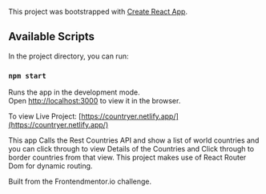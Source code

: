 This project was bootstrapped with [Create React App](https://github.com/facebook/create-react-app).

## Available Scripts

In the project directory, you can run:

### `npm start`

Runs the app in the development mode.<br />
Open [http://localhost:3000](http://localhost:3000) to view it in the browser.

To view Live Project: [https://countryer.netlify.app/](https://countryer.netlify.app/)

This app Calls the Rest Countries API and show a list of world countries and you can click through to view Details of the Countries and Click through to border countries from that view. This project makes use of React Router Dom for dynamic routing.

Built from the Frontendmentor.io challenge.
